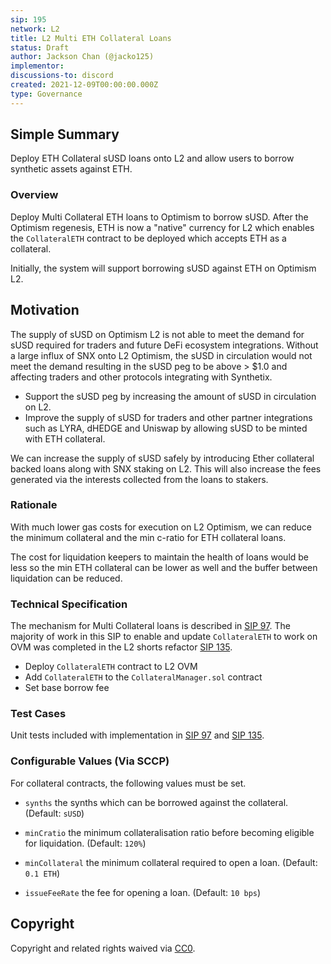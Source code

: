 ```yaml
---
sip: 195
network: L2
title: L2 Multi ETH Collateral Loans
status: Draft
author: Jackson Chan (@jacko125)
implementor:
discussions-to: discord
created: 2021-12-09T00:00:00.000Z
type: Governance
---
```


## Simple Summary

Deploy ETH Collateral sUSD loans onto L2 and allow users to borrow synthetic assets against ETH.

### Overview

Deploy Multi Collateral ETH loans to Optimism to borrow sUSD. After the Optimism regenesis, ETH is now a "native" currency for L2 which enables the `CollateralETH` contract to be deployed which accepts ETH as a collateral.

Initially, the system will support borrowing sUSD against ETH on Optimism L2.

## Motivation

The supply of sUSD on Optimism L2 is not able to meet the demand for sUSD required for traders and future DeFi ecosystem integrations. Without a large influx of SNX onto L2 Optimism, the sUSD in circulation would not meet the demand resulting in the sUSD peg to be above > $1.0 and affecting traders and other protocols integrating with Synthetix.

- Support the sUSD peg by increasing the amount of sUSD in circulation on L2.
- Improve the supply of sUSD for traders and other partner integrations such as LYRA, dHEDGE and Uniswap by allowing sUSD to be minted with ETH collateral.

We can increase the supply of sUSD safely by introducing Ether collateral backed loans along with SNX staking on L2. This will also increase the fees generated via the interests collected from the loans to stakers.

### Rationale

With much lower gas costs for execution on L2 Optimism, we can reduce the minimum collateral and the min c-ratio for ETH collateral loans.

The cost for liquidation keepers to maintain the health of loans would be less so the min ETH collateral can be lower as well and the buffer between liquidation can be reduced.

### Technical Specification

The mechanism for Multi Collateral loans is described in [SIP 97](https://sips.synthetix.io/sips/sip-97). The majority of work in this SIP to enable and update `CollateralETH` to work on OVM was completed in the L2 shorts refactor [SIP 135](https://sips.synthetix.io/sips/sip-135).

- Deploy `CollateralETH` contract to L2 OVM
- Add `CollateralETH` to the `CollateralManager.sol` contract
- Set base borrow fee
### Test Cases

Unit tests included with implementation in [SIP 97](https://sips.synthetix.io/sips/sip-97) and [SIP 135](https://sips.synthetix.io/sips/sip-135).

### Configurable Values (Via SCCP)

For collateral contracts, the following values must be set.

- `synths` the synths which can be borrowed against the collateral. (Default: `sUSD`)

- `minCratio` the minimum collateralisation ratio before becoming eligible for liquidation. (Default: `120%`)

- `minCollateral` the minimum collateral required to open a loan. (Default: `0.1 ETH`)

- `issueFeeRate` the fee for opening a loan. (Default: `10 bps`)

## Copyright

Copyright and related rights waived via [CC0](https://creativecommons.org/publicdomain/zero/1.0/).

